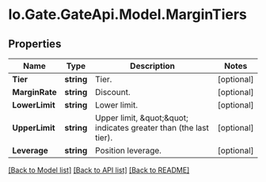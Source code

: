 
# Io.Gate.GateApi.Model.MarginTiers

## Properties

Name | Type | Description | Notes
------------ | ------------- | ------------- | -------------
**Tier** | **string** | Tier. | [optional] 
**MarginRate** | **string** | Discount. | [optional] 
**LowerLimit** | **string** | Lower limit. | [optional] 
**UpperLimit** | **string** | Upper limit, \&quot;\&quot; indicates greater than (the last tier). | [optional] 
**Leverage** | **string** | Position leverage. | [optional] 

[[Back to Model list]](../README.md#documentation-for-models)
[[Back to API list]](../README.md#documentation-for-api-endpoints)
[[Back to README]](../README.md)
